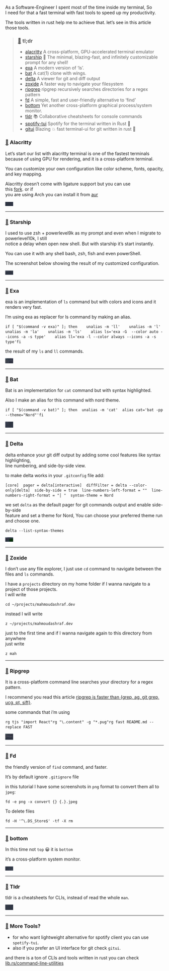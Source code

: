 As a Software-Engineer I spent most of the time inside my terminal, So  
I need for that a fast terminal with fast tools to speed up my productivity.

The tools written in rust help me to achieve that. let’s see in this article  
those tools.

> ### [🔗](#h-tldr) tl;dr
> 
> - [alacritty](https://github.com/alacritty/alacritty) A cross-platform, GPU-accelerated terminal emulator
> - [starship](https://github.com/starship/starship) 🌌 The minimal, blazing-fast, and infinitely customizable prompt for any shell!
> - [exa](https://github.com/ogham/exa) A modern version of ‘ls’.
> - [bat](https://github.com/sharkdp/bat) A cat(1) clone with wings.
> - [delta](https://github.com/dandavison/delta) A viewer for git and diff output
> - [zoxide](https://github.com/ajeetdsouza/zoxide) A faster way to navigate your filesystem
> - [ripgrep](https://github.com/burntsushi/ripgrep) ripgrep recursively searches directories for a regex pattern
> - [fd](https://github.com/sharkdp/fd) A simple, fast and user-friendly alternative to ‘find’
> - [bottom](https://github.com/clementtsang/bottom) Yet another cross-platform graphical process/system monitor.
> - [tldr](https://github.com/tldr-pages/tldr) 📚 Collaborative cheatsheets for console commands
> - [spotify-tui](https://github.com/rigellute/spotify-tui) Spotify for the terminal written in Rust 🚀
> - [gitui](https://github.com/extrawurst/gitui) Blazing 💥 fast terminal-ui for git written in rust 🦀

### [🔗](#h-alacritty) Alacritty

Let’s start our list with alacritty terminal is one of the fastest terminals  
because of using GPU for rendering, and it is a cross-platform terminal.

You can customize your own configuration like color scheme, fonts, opacity, and key mapping.

Alacritty doesn’t come with ligature support but you can use  
this [fork](https://github.com/zenixls2/alacritty/tree/ligature). or if  
you are using Arch you can install it from [aur](https://aur.archlinux.org/packages/alacritty-ligatures/)

![screenshot of the terminal showing alacritty ligatures](_resources/50283524-25_86a1c958dba743c69780383929a27e7b.jpeg)  

* * *

### [🔗](#h-starship) Starship

I used to use zsh + powerlevel9k as my prompt and even when I migrate to powerlevel10k, I still  
notice a delay when open new shell. But with starship it’s start instantly.

You can use it with any shell bash, zsh, fish and even powerShell.

The screenshot below showing the result of my customized configuration.

![screenshot of starship prompt](_resources/e2f15cdf-25_bb4f3add12e349bd913cdec5bc41ccad.jpeg)  

* * *

### [🔗](#h-exa) Exa

exa is an implementation of `ls` command but with colors and icons and it renders very fast.

I’m using exa as replacer for ls command by making an alias.

```
if [ "$(command -v exa)" ]; then    unalias -m 'll'    unalias -m 'l'    unalias -m 'la'    unalias -m 'ls'    alias ls='exa -G  --color auto --icons -a -s type'    alias ll='exa -l --color always --icons -a -s type'fi
```

the result of my `ls` and `ll` commands.

![screenshot of exa](_resources/b11d9995-25_819bf74afb2e48afbfdb848bd08f7932.jpeg)  

* * *

### [🔗](#h-bat) Bat

Bat is an implementation for `cat` command but with syntax highlighted.

Also I make an alias for this command with nord theme.

```
if [ "$(command -v bat)" ]; then  unalias -m 'cat'  alias cat='bat -pp --theme="Nord"'fi
```

![screenshot of bat](_resources/cff99b1e-25_72b84f125b2c40f38e3b98d9be33c8bd.jpeg)  

* * *

### [🔗](#h-delta) Delta

delta enhance your git diff output by adding some cool features like syntax highlighting,  
line numbering, and side-by-side view.

to make delta works in your `.gitconfig` file add:

```
[core]  pager = delta[interactive]  diffFilter = delta --color-only[delta]  side-by-side = true  line-numbers-left-format = ""  line-numbers-right-format = "│ "  syntax-theme = Nord
```

we set `delta` as the default pager for git commands output and enable side-by-side  
feature and set a theme for Nord, You can choose your preferred theme run and choose one.

```
delta --list-syntax-themes
```

![screenshot of delta](_resources/b8dbdbb1-25_ce5d60a983c14c1289dc7506e3155cb5.jpeg)  

* * *

### [🔗](#h-zoxide) Zoxide

I don’t use any file explorer, I just use `cd` command to navigate between the files and `ls` commands.

I have a `projects` directory on my home folder if I wanna navigate to a project of those projects.  
I will write

```
cd ~/projects/mahmoudashraf.dev
```

instead I will write

```
z ~/projects/mahmoudashraf.dev
```

just to the first time and if I wanna navigate again to this directory from anywhere  
just write

```
z mah
```

* * *

### [🔗](#h-ripgrep) Ripgrep

It is a cross-platform command line searches your directory for a regex pattern.

I recommend you read this article [ripgrep is faster than {grep, ag, git grep, ucg, pt, sift}](https://blog.burntsushi.net/ripgrep/).

some commands that i’m using

```
rg tjs "import React"rg "\.content" -g "*.pug"rg fast README.md --replace FAST
```

![screenshot of ripgrep](_resources/8070f542-25_674e80648f69466280d64f3a81d66381.jpeg)  

* * *

### [🔗](#h-fd) Fd

the friendly version of `find` command, and faster.

It’s by default ignore `.gitignore` file

in this tutorial I have some screenshots in `png` format to convert them all to `jpeg`:

```
fd -e png -x convert {} {.}.jpeg
```

To delete files

```
fd -H '^\.DS_Store$' -tf -X rm
```

* * *

### [🔗](#h-bottom) bottom

In this time not `top` 😀 it is `bottom`

it’s a cross-platform system monitor.

![screenshot of bottom](_resources/9ebef3e6-25_ff9de14ad67c4b66b90f2d1485e90a8c.jpeg)  

* * *

### [🔗](#h-tldr-2) Tldr

tldr is a cheatsheets for CLIs, instead of read the whole `man`.

![screenshot of tldr](_resources/ec75df47-25_d6f57f1aacd04e2095208cb491cfc015.jpeg)  

* * *

### [🔗](#h-more-tools%3F) More Tools?

- for who want lightweight alternative for spotify client you can use `spotify-tui`.
- also if you prefer an UI interface for git check `gitui`.

and there is a ton of CLIs and tools written in rust you can check  
[lib.rs/command-line-utilities](https://lib.rs/command-line-utilities)